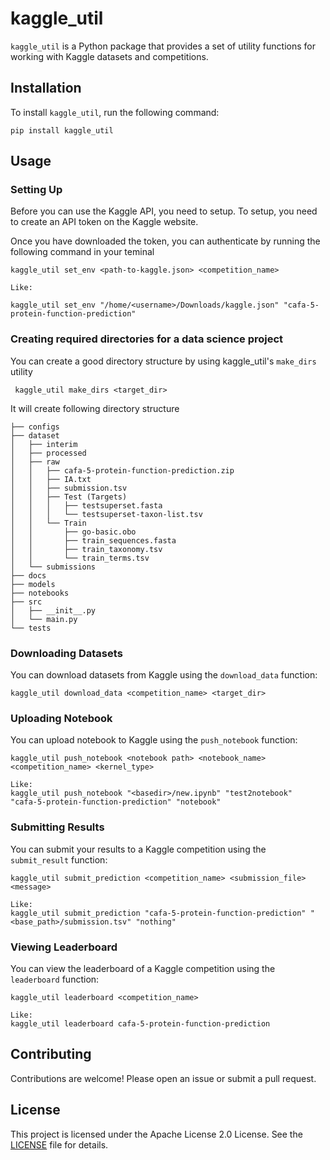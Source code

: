 # kaggle_util

`kaggle_util` is a Python package that provides a set of utility functions for working with Kaggle datasets and competitions.

## Installation

To install `kaggle_util`, run the following command:

```
pip install kaggle_util
```

## Usage

### Setting Up

Before you can use the Kaggle API, you need to setup. To setup, you need to create an API token on the Kaggle website. 

Once you have downloaded the token, you can authenticate by running the following command in your teminal

```
kaggle_util set_env <path-to-kaggle.json> <competition_name>

Like:

kaggle_util set_env "/home/<username>/Downloads/kaggle.json" "cafa-5-protein-function-prediction"
```

### Creating required directories for a data science project

You can create a good directory structure by using kaggle_util's `make_dirs` utility

```
 kaggle_util make_dirs <target_dir>
```
It will create following directory structure

```
├── configs
├── dataset
│   ├── interim
│   ├── processed
│   ├── raw
│   │   ├── cafa-5-protein-function-prediction.zip
│   │   ├── IA.txt
│   │   ├── submission.tsv
│   │   ├── Test (Targets)
│   │   │   ├── testsuperset.fasta
│   │   │   └── testsuperset-taxon-list.tsv
│   │   └── Train
│   │       ├── go-basic.obo
│   │       ├── train_sequences.fasta
│   │       ├── train_taxonomy.tsv
│   │       └── train_terms.tsv
│   └── submissions
├── docs
├── models
├── notebooks
├── src
│   ├── __init__.py
│   └── main.py
└── tests
```

### Downloading Datasets

You can download datasets from Kaggle using the `download_data` function:

```
kaggle_util download_data <competition_name> <target_dir>
```

### Uploading Notebook

You can upload notebook to Kaggle using the `push_notebook` function:

```
kaggle_util push_notebook <notebook path> <notebook_name>  <competition_name> <kernel_type>

Like:
kaggle_util push_notebook "<basedir>/new.ipynb" "test2notebook"  "cafa-5-protein-function-prediction" "notebook"
```

### Submitting Results

You can submit your results to a Kaggle competition using the `submit_result` function:

```
kaggle_util submit_prediction <competition_name> <submission_file> <message>

Like:
kaggle_util submit_prediction "cafa-5-protein-function-prediction" "<base_path>/submission.tsv" "nothing"
```

### Viewing Leaderboard

You can view the leaderboard of a Kaggle competition using the `leaderboard` function:

```
kaggle_util leaderboard <competition_name>

Like:
kaggle_util leaderboard cafa-5-protein-function-prediction
```

## Contributing

Contributions are welcome! Please open an issue or submit a pull request.

## License

This project is licensed under the Apache License 2.0 License. See the [LICENSE](LICENSE) file for details.
